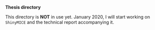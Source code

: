 **Thesis directory**

This directory is **NOT** in use yet. January 2020, I will start working on `ShinyMICE` and the technical report accompanying it. 
